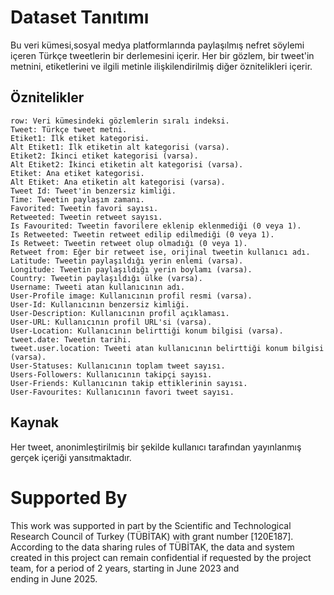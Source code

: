 # Dataset Tanıtımı
Bu veri kümesi,sosyal medya platformlarında paylaşılmış nefret söylemi içeren Türkçe tweetlerin bir derlemesini içerir. Her bir gözlem, bir tweet'in metnini, etiketlerini ve ilgili metinle ilişkilendirilmiş diğer öznitelikleri içerir.

## Öznitelikler
```
row: Veri kümesindeki gözlemlerin sıralı indeksi.
Tweet: Türkçe tweet metni.
Etiket1: İlk etiket kategorisi.
Alt Etiket1: İlk etiketin alt kategorisi (varsa).
Etiket2: İkinci etiket kategorisi (varsa).
Alt Etiket2: İkinci etiketin alt kategorisi (varsa).
Etiket: Ana etiket kategorisi.
Alt Etiket: Ana etiketin alt kategorisi (varsa).
Tweet Id: Tweet'in benzersiz kimliği.
Time: Tweetin paylaşım zamanı.
Favorited: Tweetin favori sayısı.
Retweeted: Tweetin retweet sayısı.
Is Favourited: Tweetin favorilere eklenip eklenmediği (0 veya 1).
Is Retweeted: Tweetin retweet edilip edilmediği (0 veya 1).
Is Retweet: Tweetin retweet olup olmadığı (0 veya 1).
Retweet from: Eğer bir retweet ise, orijinal tweetin kullanıcı adı.
Latitude: Tweetin paylaşıldığı yerin enlemi (varsa).
Longitude: Tweetin paylaşıldığı yerin boylamı (varsa).
Country: Tweetin paylaşıldığı ülke (varsa).
Username: Tweeti atan kullanıcının adı.
User-Profile image: Kullanıcının profil resmi (varsa).
User-Id: Kullanıcının benzersiz kimliği.
User-Description: Kullanıcının profil açıklaması.
User-URL: Kullanıcının profil URL'si (varsa).
User-Location: Kullanıcının belirttiği konum bilgisi (varsa).
tweet.date: Tweetin tarihi.
tweet.user.location: Tweeti atan kullanıcının belirttiği konum bilgisi (varsa).
User-Statuses: Kullanıcının toplam tweet sayısı.
Users-Followers: Kullanıcının takipçi sayısı.
User-Friends: Kullanıcının takip ettiklerinin sayısı.
User-Favourites: Kullanıcının favori tweet sayısı.
```
## Kaynak

Her tweet, anonimleştirilmiş bir şekilde kullanıcı tarafından yayınlanmış gerçek içeriği yansıtmaktadır. 


# Supported By

This work was supported in part by the Scientific and Technological Research Council of Turkey (TÜBİTAK) with grant number [120E187].
According to the data sharing rules of TÜBİTAK, the data and system created in this project can remain confidential if requested by the project team, for a period of 2 years, starting in June 2023 and ending in June 2025.

